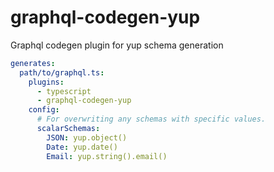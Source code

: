 # graphql-codegen-yup
Graphql codegen plugin for yup schema generation

```yml
generates:
  path/to/graphql.ts:
    plugins:
      - typescript
      - graphql-codegen-yup
    config:
      # For overwriting any schemas with specific values.
      scalarSchemas:
        JSON: yup.object()
        Date: yup.date()
        Email: yup.string().email()
```
